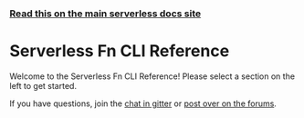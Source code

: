 <!--
title: Serverless - Fn - CLI Reference
menuText: CLI Reference
layout: Doc
-->

<!-- DOCS-SITE-LINK:START automatically generated  -->
### [Read this on the main serverless docs site](https://www.serverless.com/framework/docs/providers/Fn/cli-reference/)
<!-- DOCS-SITE-LINK:END -->

# Serverless Fn CLI Reference

Welcome to the Serverless Fn CLI Reference!  Please select a section on the left to get started.

If you have questions, join the [chat in gitter](https://gitter.im/serverless/serverless) or [post over on the forums](http://forum.serverless.com/).
